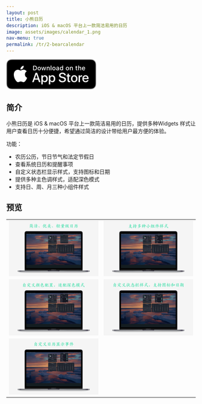 ```yaml
---
layout: post
title: 小熊日历
description: iOS & macOS 平台上一款简洁易用的日历
image: assets/images/calendar_1.png
nav-menu: true
permalink: /tr/2-bearcalendar
---
```


[![AppStrore](./../assets/images/appstore_black.svg)](https://apps.apple.com/app/id6477295542)

## 简介
小熊日历是 iOS & macOS 平台上一款简洁易用的日历，提供多种Widgets 样式让用户查看日历十分便捷，希望通过简洁的设计带给用户最方便的体验。

功能：
- 农历公历，节日节气和法定节假日
- 查看系统日历和提醒事项
- 自定义状态栏显示样式，支持图标和日期
- 提供多种主色调样式，适配深色模式
- 支持日、周、月三种小组件样式

## 预览

|       |  |
| ----------- | ----------- |
| ![](./../assets/images/calendar_1.png) | ![](./../assets/images/calendar_2.png) |
| ![](./../assets/images/calendar_3.png) | ![](./../assets/images/calendar_4.png) |
| ![](./../assets/images/calendar_5.png) |  |
